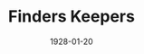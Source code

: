 ---
title: Finders Keepers
date: 1928-01-20
closing_date:
layout: productions
playbill:
Theatre: Theatre Jacksonville
cast:
- Mrs. Hampton: Fay Beckett
- Mr. Alldred: George W. Simmons
- Mrs. Alldred: Marguerite Chiasson
- Prologue: Jean Marie Graves
crew:
- Director: Paul Stuart Buchanan
- Lighting: J.W. Elred
- Scenery:
  - Anne C. Lalor
  - Irene Von Osthoff
- Stage Assistant:
  - Birsa Shepard
  - Cecil Batchelder
  - Charles W. Crooke
  - Karl Bardin
  - Leo Finney
  - Morris Diamond
  - Mrs. Calvin Wells
- Props:
  - Mrs. O.Z. Tyler
  - Mrs. Thomas L. Snowden
orchestra:
---